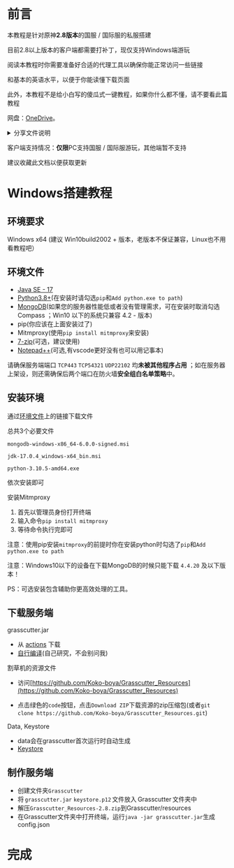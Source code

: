 # 前言

本教程是针对原神**2.8版本**的国服 / 国际服的私服搭建

目前2.8以上版本的客户端都需要打补丁，现仅支持Windows端游玩

阅读本教程时你需要准备好合适的代理工具以确保你能正常访问一些链接

和基本的英语水平，以便于你能读懂下载页面

此外，本教程不是给小白写的傻瓜式一键教程，如果你什么都不懂，请不要看此篇教程

网盘：[OneDrive](https://1drv.ms/u/s!AlCHIz-J7fPNariJi6eO4IumeZM?e=ZwF37k)。

<details>
  <summary>分享文件说明</summary>
  ./环境及工具 下为安装环境所用文件或者工具
</details>

客户端支持情况：**仅限**PC支持国服 / 国际服游玩，其他端暂不支持

建议收藏此文档以便获取更新

# Windows搭建教程

## 环境要求

Windows x64 (建议 Win10build2002 + 版本，老版本不保证兼容，Linux也不用看教程吧）

## 环境文件

- [Java SE - 17](https://www.oracle.com/java/technologies/javase/jdk17-archive-downloads.html)
- [Python3.8+](https://www.python.org/downloads/)(在安装时请勾选`pip`和`Add python.exe to path`)
- [MongoDB](https://www.mongodb.com/try/download/community)(如果您的服务器性能低或者没有管理需求，可在安装时取消勾选 Compass ；Win10 以下的系统只兼容 4.2 - 版本)
- pip(你应该在上面安装过了)
- Mitmproxy(使用`pip install mitmproxy`来安装)
- [7-zip](https://www.7-zip.org/)(可选，建议使用)
- [Notepad++](https://notepad-plus-plus.org/downloads/)(可选,有vscode更好没有也可以用记事本)

请确保服务端端口 `TCP443` `TCP54321` `UDP22102` 均**未被其他程序占用** ；如在服务器上架设，则还需确保后两个端口在防火墙**安全组白名单策略**中。

## 安装环境

通过[环境文件](2.8从0开始的安装.md#环境文件)上的链接下载文件

总共3个必要文件

`mongodb-windows-x86_64-6.0.0-signed.msi`

`jdk-17.0.4_windows-x64_bin.msi`

`python-3.10.5-amd64.exe`

依次安装即可

安装Mitmproxy

1. 首先以管理员身份打开终端
2. 输入命令`pip install mitmproxy`
3. 等待命令执行完即可

注意：使用pip安装`mitmproxy`的前提时你在安装python时勾选了`pip`和`Add python.exe to path`

注意：Windows10以下的设备在下载MongoDB的时候只能下载 `4.4.20` 及以下版本！

PS：可选安装包含辅助你更高效处理的工具。

## 下载服务端

grasscutter.jar

- 从 [actions](https://github.com/WorldEndSukaSuka/Grasscutter/suites/7529614479/artifacts/310219832) 下载
- [自行编译](https://github.com/Grasscutters/Grasscutter/blob/development/README_zh-CN.md#%E7%BC%96%E8%AF%91)(自己研究，不会别问我)

割草机的资源文件

- 访问[https://github.com/Koko-boya/Grasscutter_Resources](https://github.com/Koko-boya/Grasscutter_Resources)

- 点击绿色的`code`按钮，点击`Download ZIP`下载资源的zip压缩包(或者`git clone https://github.com/Koko-boya/Grasscutter_Resources.git`)

Data, Keystore

- data会在grasscutter首次运行时自动生成
- [Keystore](https://github.com/Grasscutters/Grasscutter/raw/development/keystore.p12)

## 制作服务端

- 创建文件夹`Grasscutter`
- 将 `grasscutter.jar` `keystore.p12` 文件放入 Grasscutter 文件夹中
- 解压`Grasscutter_Resources-2.8.zip`到Grasscutter/resources
- 在Grasscutter文件夹中打开终端，运行`java -jar grasscutter.jar`生成config.json

# 完成